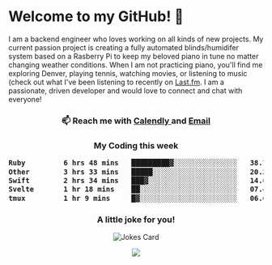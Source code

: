 <h1> Welcome to my GitHub! 👋 </h1>


  I am a backend engineer who loves working on all kinds of new projects. My current passion project is creating a fully automated blinds/humidifer system based on a Rasberry Pi to keep my beloved piano in tune no matter changing weather conditions. When I am not practicing piano, you'll find me exploring Denver, playing tennis, watching movies, or listening to music (check out what I've been listening to recently on [Last.fm](https://www.last.fm/user/mballa000). I am a passionate, driven developer and would love to connect and chat with everyone!

<h3 align = "center"> 📫 Reach me with <a href = "https://calendly.com/msbrandt00/30min"> Calendly </a> and <a href="mailto:msbrandt00@gmail.com">Email</a> 
 </h3>


 
<div align = "center"
[![Anurag's GitHub stats](https://github-readme-stats.vercel.app/api?username=mbrandt00)](https://github.com/anuraghazra/github-readme-stats)
          </div>
<h3 align="center">
  My Coding this week
<!--START_SECTION:waka-->

```txt
Ruby         6 hrs 48 mins   █████████▓░░░░░░░░░░░░░░░   38.71 %
Other        3 hrs 33 mins   █████░░░░░░░░░░░░░░░░░░░░   20.27 %
Swift        2 hrs 34 mins   ███▓░░░░░░░░░░░░░░░░░░░░░   14.68 %
Svelte       1 hr 18 mins    ██░░░░░░░░░░░░░░░░░░░░░░░   07.49 %
tmux         1 hr 9 mins     █▓░░░░░░░░░░░░░░░░░░░░░░░   06.63 %
```

<!--END_SECTION:waka-->

### A little joke for you!

![Jokes Card](https://readme-jokes.vercel.app/api?hideBorder)

<a href="https://www.linkedin.com/in/mbrandt00/"><img src="https://img.shields.io/badge/linkedin-%230077B5.svg?&style=for-the-badge&logo=linkedin&logoColor=white" /></a>

